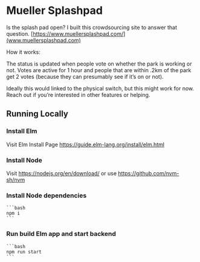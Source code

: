 # Mueller Splashpad

Is the splash pad open? I built this crowdsourcing site to answer that question. 
[https://www.muellersplashpad.com/](www.muellersplashpad.com)

How it works:

The status is updated when people vote on whether the park is working or not. Votes are active for 1 hour and people that are within .2km of the park get 2 votes (because they can presumably see if it’s on or not). 

Ideally this would linked to the physical switch, but this might work for now. Reach out if you’re interested in other features or helping.

## Running Locally 

### Install Elm 

Visit Elm Install Page https://guide.elm-lang.org/install/elm.html

### Install Node 

Visit https://nodejs.org/en/download/ or use https://github.com/nvm-sh/nvm

### Install Node dependencies
    ```bash
    npm i
    ```

### Run build Elm app and start backend
    ```bash
    npm run start
    ```


